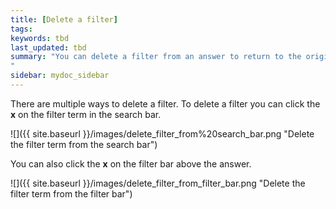 ```yaml
---
title: [Delete a filter]
tags:
keywords: tbd
last_updated: tbd
summary: "You can delete a filter from an answer to return to the original unfiltered search result.
"
sidebar: mydoc_sidebar
---
```

There are multiple ways to delete a filter. To delete a filter you can click the **x** on the filter term in the search bar.

![]({{ site.baseurl }}/images/delete_filter_from%20search_bar.png "Delete the filter term from the search bar")

You can also click the **x** on the filter bar above the answer.

![]({{ site.baseurl }}/images/delete_filter_from_filter_bar.png "Delete the filter term from the filter bar")
